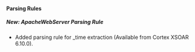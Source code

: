 #### Parsing Rules
##### New: ApacheWebServer Parsing Rule
- Added parsing rule for _time extraction (Available from Cortex XSOAR 6.10.0).